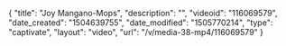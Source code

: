 {
    "title": "Joy Mangano-Mops",
    "description": "",
    "videoid": "116069579",
    "date_created": "1504639755",
    "date_modified": "1505770214",
    "type": "captivate",
    "layout": "video",
    "url": "\/v\/media-38-mp4\/116069579"
}